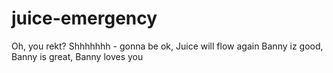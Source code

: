 # juice-emergency
Oh, you rekt? Shhhhhhh - gonna be ok, Juice will flow again
Banny iz good, Banny is great, Banny loves you
